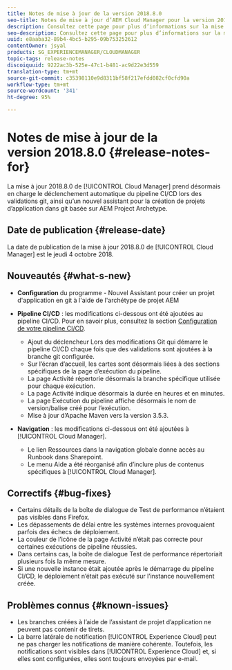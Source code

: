 ```yaml
---
title: Notes de mise à jour de la version 2018.8.0
seo-title: Notes de mise à jour d’AEM Cloud Manager pour la version 2018.8.0
description: Consultez cette page pour plus d’informations sur la mise à jour 2018.8.0 de Cloud Manager.
seo-description: Consultez cette page pour plus d’informations sur la mise à jour 2018.8.0 d’AEM Cloud Manager.
uuid: e8aaba32-89b4-4bc5-b295-09b753252612
contentOwner: jsyal
products: SG_EXPERIENCEMANAGER/CLOUDMANAGER
topic-tags: release-notes
discoiquuid: 9222ac3b-525e-47c1-b481-ac9d22e3d559
translation-type: tm+mt
source-git-commit: c35398110e9d8311bf58f217efdd082cf0cfd90a
workflow-type: tm+mt
source-wordcount: '341'
ht-degree: 95%

---
```



# Notes de mise à jour de la version 2018.8.0 {#release-notes-for}

La mise à jour 2018.8.0 de [!UICONTROL Cloud Manager] prend désormais en charge le déclenchement automatique du pipeline CI/CD lors des validations git, ainsi qu’un nouvel assistant pour la création de projets d’application dans git basée sur AEM Project Archetype.

## Date de publication {#release-date}

La date de publication de la mise à jour 2018.8.0 de [!UICONTROL Cloud Manager] est le jeudi 4 octobre 2018.

## Nouveautés {#what-s-new}

* **Configuration** du programme - Nouvel Assistant pour créer un projet d&#39;application en git à l&#39;aide de l&#39;archétype de projet AEM

* **Pipeline CI/CD** : les modifications ci-dessous ont été ajoutées au pipeline CI/CD. Pour en savoir plus, consultez la section [Configuration de votre pipeline CI/CD](configuring-pipeline.md).

   * Ajout du déclencheur Lors des modifications Git qui démarre le pipeline CI/CD chaque fois que des validations sont ajoutées à la branche git configurée.
   * Sur l’écran d’accueil, les cartes sont désormais liées à des sections spécifiques de la page d’exécution du pipeline.
   * La page Activité répertorie désormais la branche spécifique utilisée pour chaque exécution.
   * La page Activité indique désormais la durée en heures et en minutes.
   * La page Exécution du pipeline affiche désormais le nom de version/balise créé pour l’exécution.
   * Mise à jour d’Apache Maven vers la version 3.5.3.

* **Navigation** : les modifications ci-dessous ont été ajoutées à [!UICONTROL Cloud Manager].

   * Le lien Ressources dans la navigation globale donne accès au Runbook dans Sharepoint.
   * Le menu Aide a été réorganisé afin d’inclure plus de contenus spécifiques à [!UICONTROL Cloud Manager].

## Correctifs {#bug-fixes}

* Certains détails de la boîte de dialogue de Test de performance n’étaient pas visibles dans Firefox.
* Les dépassements de délai entre les systèmes internes provoquaient parfois des échecs de déploiement.
* La couleur de l’icône de la page Activité n’était pas correcte pour certaines exécutions de pipeline réussies.
* Dans certains cas, la boîte de dialogue Test de performance répertoriait plusieurs fois la même mesure.
* Si une nouvelle instance était ajoutée après le démarrage du pipeline CI/CD, le déploiement n’était pas exécuté sur l’instance nouvellement créée.

## Problèmes connus {#known-issues}

* Les branches créées à l’aide de l’assistant de projet d’application ne peuvent pas contenir de tirets.
* La barre latérale de notification [!UICONTROL Experience Cloud] peut ne pas charger les notifications de manière cohérente. Toutefois, les notifications sont visibles dans [!UICONTROL Experience Cloud] et, si elles sont configurées, elles sont toujours envoyées par e-mail.

